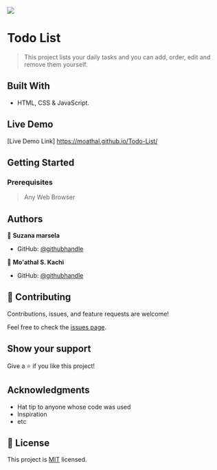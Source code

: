 ![](https://img.shields.io/badge/Microverse-blueviolet)

# Todo List

> This project lists your daily tasks and you can add, order, edit and remove them yourself.

## Built With

- HTML, CSS & JavaScript.

## Live Demo

[Live Demo Link] https://moathal.github.io/Todo-List/


## Getting Started

### Prerequisites

> Any Web Browser



## Authors

👤 **Suzana marsela**

- GitHub: [@githubhandle](https://github.com/Suzi216)


👤 **Mo'athal S. Kachi**

- GitHub: [@githubhandle](https://github.com/Moathal)

## 🤝 Contributing

Contributions, issues, and feature requests are welcome!

Feel free to check the [issues page](../../issues/).

## Show your support

Give a ⭐️ if you like this project!

## Acknowledgments

- Hat tip to anyone whose code was used
- Inspiration
- etc

## 📝 License

This project is [MIT](./MIT.md) licensed.
